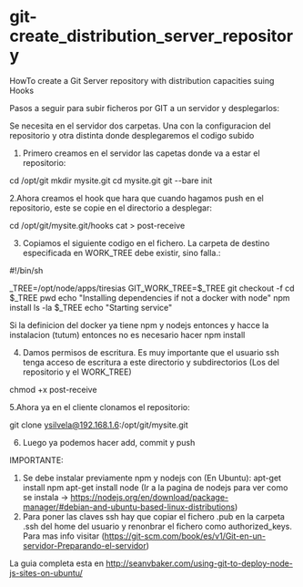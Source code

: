 # git-create_distribution_server_repository
HowTo create a Git Server repository with distribution capacities suing Hooks

Pasos a seguir para subir ficheros por GIT a un servidor y desplegarlos:

Se necesita en el servidor dos carpetas. Una con la configuracion del repositorio y otra distinta donde desplegaremos el codigo subido

1. Primero creamos en el servidor las capetas donde va a estar el repositorio:

cd /opt/git
mkdir mysite.git
cd mysite.git
git --bare init

2.Ahora creamos el hook que hara que cuando hagamos push en el repositorio, este se copie en el directorio a desplegar:

cd /opt/git/mysite.git/hooks
cat > post-receive

3. Copiamos el siguiente codigo en el fichero. La carpeta de destino especificada en WORK_TREE debe existir, sino falla.:

#!/bin/sh

_TREE=/opt/node/apps/tiresias
GIT_WORK_TREE=$_TREE git checkout -f
cd $_TREE
pwd
echo "Installing dependencies if not a docker with node"
npm install
ls -la $_TREE
echo "Starting service"

Si la definicion del docker ya tiene npm y nodejs entonces y hacce la instalacion (tutum) entonces no es necesario hacer npm install

4. Damos permisos de escritura. Es muy importante que el usuario ssh tenga acceso de escritura a este directorio y subdirectorios (Los del repositorio y el WORK_TREE)

chmod +x post-receive

5.Ahora ya en el cliente clonamos el repositorio:

git clone ysilvela@192.168.1.6:/opt/git/mysite.git

6. Luego ya podemos hacer add, commit y push


IMPORTANTE:
1. Se debe instalar previamente npm y nodejs con (En Ubuntu):
      apt-get install npm
      apt-get install node (Ir a la pagina de nodejs para ver como se instala -> https://nodejs.org/en/download/package-manager/#debian-and-ubuntu-based-linux-distributions)
2. Para poner las claves ssh hay que copiar el fichero .pub en la carpeta .ssh del home del usuario y renonbrar el fichero como authorized_keys. Para mas info visitar 	(https://git-scm.com/book/es/v1/Git-en-un-servidor-Preparando-el-servidor)

La guia completa esta en http://seanvbaker.com/using-git-to-deploy-node-js-sites-on-ubuntu/

